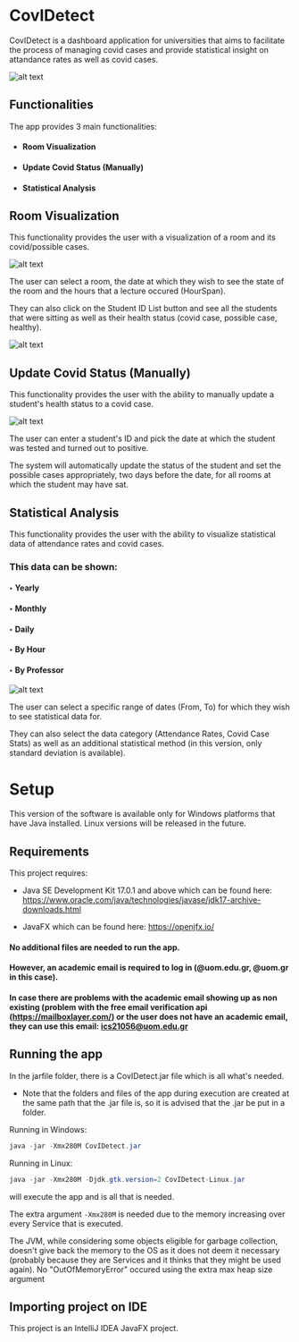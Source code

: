 
# CovIDetect

CovIDetect is a dashboard application for universities that aims to facilitate the process of managing covid cases and provide statistical insight on attandance rates as well as covid cases.



![alt text](https://i.postimg.cc/cHGQYgGt/main-Screen.png)


## Functionalities
The app provides 3 main functionalities:
* #### Room Visualization
* #### Update Covid Status (Manually)
* #### Statistical Analysis

## Room Visualization

This functionality provides the user with a visualization of a room and its covid/possible cases.

![alt text](https://i.postimg.cc/6QfQjyGv/room-Visualization.png)

The user can select a room, the date at which they wish to see the state of the room and the hours that a lecture occured (HourSpan).

They can also click on the Student ID List button and see all the students that were sitting as well as their health status (covid case, possible case, healthy).

![alt text](https://i.postimg.cc/HWhkhGjB/student-List.png)

## Update Covid Status (Manually)

This functionality provides the user with the ability to manually update a student's health status to a covid case.

![alt text](https://i.postimg.cc/mkvR2sH4/update-Covid-Status.png)

The user can enter a student's ID and pick the date at which the student was tested and turned out to positive.

The system will automatically update the status of the student and set the possible cases appropriately, two days before the date, for all rooms at which the student may have sat.

## Statistical Analysis

This functionality provides the user with the ability to visualize statistical data of attendance rates and covid cases.

### This data can be shown:

#### ‣ Yearly

#### ‣ Monthly

#### ‣ Daily

#### ‣ By Hour

#### ‣ By Professor


![alt text](https://i.postimg.cc/fWpMvxgP/statistical-Analysis.png)


The user can select a specific range of dates (From, To) for which they wish to see statistical data for.

They can also select the data category (Attendance Rates, Covid Case Stats) as well as an additional statistical method (in this version, only standard deviation is available).

# Setup
This version of the software is available only for Windows platforms that have Java installed. Linux versions will be released in the future.

## Requirements
This project requires:
* Java SE Development Kit 17.0.1 and above which can be found here: https://www.oracle.com/java/technologies/javase/jdk17-archive-downloads.html

* JavaFX which can be found here: https://openjfx.io/

#### No additional files are needed to run the app. 
#### However, an academic email is required to log in (@uom.edu.gr, @uom.gr in this case).
#### In case there are problems with the academic email showing up as non existing (problem with the free email verification api (https://mailboxlayer.com/) or the user does not have an academic email, they can use this email: ics21056@uom.edu.gr

## Running the app
In the jarfile folder, there is a CovIDetect.jar file which is all what's needed.

* Note that the folders and files of the app during execution are created at the same path that the .jar file is, so it is advised that the .jar be put in a folder.

Running in Windows:
```java
java -jar -Xmx280M CovIDetect.jar
```

Running in Linux:
```java
java -jar -Xmx280M -Djdk.gtk.version=2 CovIDetect-Linux.jar
```
will execute the app and is all that is needed. 

The extra argument ```-Xmx280M``` is needed due to the memory increasing over every Service that is executed.

The JVM, while considering some objects eligible for garbage collection, doesn't give back the memory to the OS as it does not deem it necessary (probably because they are Services and it thinks that they might be used again). 
No "OutOfMemoryError" occured using the extra max heap size argument

## Importing project on IDE
This project is an IntelliJ IDEA JavaFX project.
